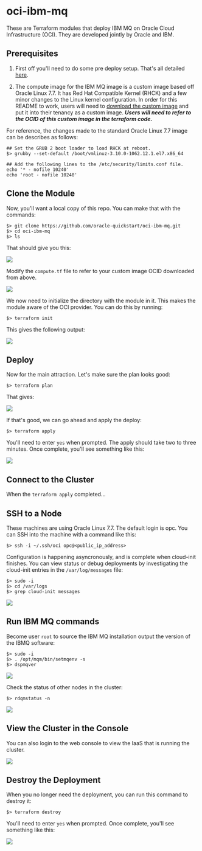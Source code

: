 # oci-ibm-mq
These are Terraform modules that deploy IBM MQ on Oracle Cloud Infrastructure (OCI). They are developed jointly by Oracle and IBM. 

## Prerequisites
1. First off you'll need to do some pre deploy setup.  That's all detailed [here](https://github.com/oracle-quickstart/oci-prerequisites).

2. The compute image for the IBM MQ image is a custom image based off Oracle Linux 7.7. It has Red Hat Compatible Kernel (RHCK) and a few minor changes to the Linux kernel configuration. In order for this README to work, users will need to [download the custom image](https://objectstorage.us-ashburn-1.oraclecloud.com/p/HBb6fQS2Yg_lNVtX7WR-G8YlinMKixxdUkBzeZROo6w/n/partners/b/bucket-20200513-1843/o/OracleLinux7.7-RHCK-limits.conf) and put it into their tenancy as a custom image. ***Users will need to refer to the OCID of this custom image in the terraform code.***

For reference, the changes made to the standard Oracle Linux 7.7 image can be describes as follows:

    ## Set the GRUB 2 boot loader to load RHCK at reboot.
    $> grubby --set-default /boot/vmlinuz-3.10.0-1062.12.1.el7.x86_64
    
    ## Add the following lines to the /etc/security/limits.conf file.
    echo '* - nofile 10240'
    echo 'root - nofile 10240'

## Clone the Module
Now, you'll want a local copy of this repo.  You can make that with the commands:

    $> git clone https://github.com/oracle-quickstart/oci-ibm-mq.git
    $> cd oci-ibm-mq
    $> ls

That should give you this:

![](./images/ls.png)

Modify the `compute.tf` file to refer to your custom image OCID downloaded from above.

![](./images/custom_ocid.png)

We now need to initialize the directory with the module in it.  This makes the module aware of the OCI provider.  You can do this by running:

    $> terraform init

This gives the following output:

![](./images/terraform_init.png)

## Deploy
Now for the main attraction.  Let's make sure the plan looks good:

    $> terraform plan

That gives:

![](./images/terraform_plan.png)

If that's good, we can go ahead and apply the deploy:

    $> terraform apply

You'll need to enter `yes` when prompted.  The apply should take two to three minutes.  Once complete, you'll see something like this:

![](./images/terraform_apply.png)

## Connect to the Cluster
When the `terraform apply` completed...

## SSH to a Node
These machines are using Oracle Linux 7.7.  The default login is opc.  You can SSH into the machine with a command like this:

    $> ssh -i ~/.ssh/oci opc@<public_ip_address>

Configuration is happening asyncronously, and is complete when cloud-init finishes. You can view status or debug deployments by investigating the cloud-init entries in the `/var/log/messages` file:

    $> sudo -i
    $> cd /var/logs
    $> grep cloud-init messages

![](./images/cloud-init.png)

## Run IBM MQ commands
Become user `root` to source the IBM MQ installation output the version of the IBMQ software:

    $> sudo -i
    $> . /opt/mqm/bin/setmqenv -s
    $> dspmqver
    
![](./images/IBMMQ_ver.png)

Check the status of other nodes in the cluster:

    $> rdqmstatus -n

![](./images/RDQM_status.png)

## View the Cluster in the Console
You can also login to the web console to view the IaaS that is running the cluster.

![](./images/console.png)

## Destroy the Deployment
When you no longer need the deployment, you can run this command to destroy it:

    $> terraform destroy

You'll need to enter `yes` when prompted.  Once complete, you'll see something like this:

![](./images/terraform_destroy.png)

